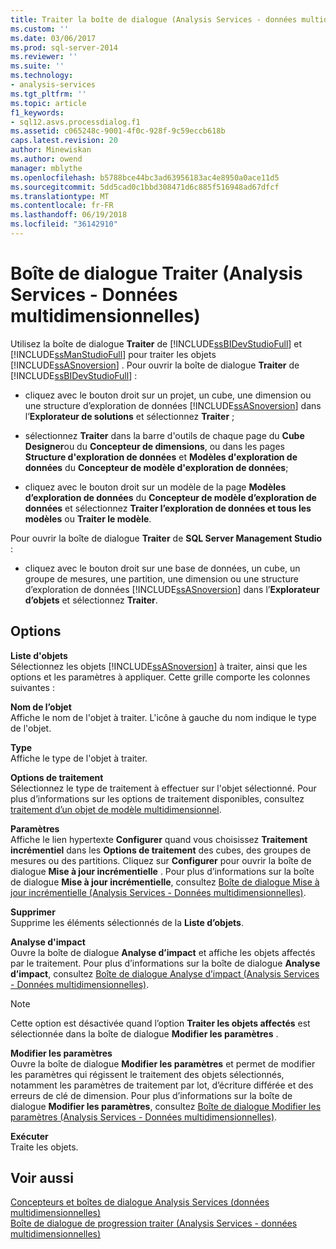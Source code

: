 ```yaml
---
title: Traiter la boîte de dialogue (Analysis Services - données multidimensionnelles) | Documents Microsoft
ms.custom: ''
ms.date: 03/06/2017
ms.prod: sql-server-2014
ms.reviewer: ''
ms.suite: ''
ms.technology:
- analysis-services
ms.tgt_pltfrm: ''
ms.topic: article
f1_keywords:
- sql12.asvs.processdialog.f1
ms.assetid: c065248c-9001-4f0c-928f-9c59eccb618b
caps.latest.revision: 20
author: Minewiskan
ms.author: owend
manager: mblythe
ms.openlocfilehash: b5788bce44bc3ad63956183ac4e8950a0ace11d5
ms.sourcegitcommit: 5dd5cad0c1bbd308471d6c885f516948ad67dfcf
ms.translationtype: MT
ms.contentlocale: fr-FR
ms.lasthandoff: 06/19/2018
ms.locfileid: "36142910"
---
```

# <a name="process-dialog-box-analysis-services---multidimensional-data"></a>Boîte de dialogue Traiter (Analysis Services - Données multidimensionnelles)
  Utilisez la boîte de dialogue **Traiter** de [!INCLUDE[ssBIDevStudioFull](../includes/ssbidevstudiofull-md.md)] et [!INCLUDE[ssManStudioFull](../includes/ssmanstudiofull-md.md)] pour traiter les objets [!INCLUDE[ssASnoversion](../includes/ssasnoversion-md.md)] . Pour ouvrir la boîte de dialogue **Traiter** de [!INCLUDE[ssBIDevStudioFull](../includes/ssbidevstudiofull-md.md)] :  
  
-   cliquez avec le bouton droit sur un projet, un cube, une dimension ou une structure d’exploration de données [!INCLUDE[ssASnoversion](../includes/ssasnoversion-md.md)] dans l’**Explorateur de solutions** et sélectionnez **Traiter** ;  
  
-   sélectionnez **Traiter** dans la barre d'outils de chaque page du **Cube Designer**ou du **Concepteur de dimensions**, ou dans les pages **Structure d'exploration de données** et **Modèles d'exploration de données** du **Concepteur de modèle d'exploration de données**;  
  
-   cliquez avec le bouton droit sur un modèle de la page **Modèles d’exploration de données** du **Concepteur de modèle d’exploration de données** et sélectionnez **Traiter l’exploration de données et tous les modèles** ou **Traiter le modèle**.  
  
 Pour ouvrir la boîte de dialogue **Traiter** de **SQL Server Management Studio** :  
  
-   cliquez avec le bouton droit sur une base de données, un cube, un groupe de mesures, une partition, une dimension ou une structure d’exploration de données [!INCLUDE[ssASnoversion](../includes/ssasnoversion-md.md)] dans l’**Explorateur d’objets** et sélectionnez **Traiter**.  
  
## <a name="options"></a>Options  
 **Liste d'objets**  
 Sélectionnez les objets [!INCLUDE[ssASnoversion](../includes/ssasnoversion-md.md)] à traiter, ainsi que les options et les paramètres à appliquer. Cette grille comporte les colonnes suivantes :  
  
 **Nom de l’objet**  
 Affiche le nom de l'objet à traiter. L'icône à gauche du nom indique le type de l'objet.  
  
 **Type**  
 Affiche le type de l'objet à traiter.  
  
 **Options de traitement**  
 Sélectionnez le type de traitement à effectuer sur l'objet sélectionné. Pour plus d’informations sur les options de traitement disponibles, consultez [traitement d’un objet de modèle multidimensionnel](multidimensional-models/processing-a-multidimensional-model-analysis-services.md).  
  
 **Paramètres**  
 Affiche le lien hypertexte **Configurer** quand vous choisissez **Traitement incrémentiel** dans les **Options de traitement** des cubes, des groupes de mesures ou des partitions. Cliquez sur **Configurer** pour ouvrir la boîte de dialogue **Mise à jour incrémentielle** . Pour plus d’informations sur la boîte de dialogue **Mise à jour incrémentielle**, consultez [Boîte de dialogue Mise à jour incrémentielle &#40;Analysis Services - Données multidimensionnelles&#41;](incremental-update-dialog-box-analysis-services-multidimensional-data.md).  
  
 **Supprimer**  
 Supprime les éléments sélectionnés de la **Liste d’objets**.  
  
 **Analyse d'impact**  
 Ouvre la boîte de dialogue **Analyse d’impact** et affiche les objets affectés par le traitement. Pour plus d’informations sur la boîte de dialogue **Analyse d’impact**, consultez [Boîte de dialogue Analyse d’impact &#40;Analysis Services - Données multidimensionnelles&#41;](impact-analysis-dialog-box-analysis-services-multidimensional-data.md).  
  
> [!NOTE]  
>  Cette option est désactivée quand l’option **Traiter les objets affectés** est sélectionnée dans la boîte de dialogue **Modifier les paramètres** .  
  
 **Modifier les paramètres**  
 Ouvre la boîte de dialogue **Modifier les paramètres** et permet de modifier les paramètres qui régissent le traitement des objets sélectionnés, notamment les paramètres de traitement par lot, d’écriture différée et des erreurs de clé de dimension. Pour plus d’informations sur la boîte de dialogue **Modifier les paramètres**, consultez [Boîte de dialogue Modifier les paramètres &#40;Analysis Services - Données multidimensionnelles&#41;](change-settings-dialog-box-analysis-services-multidimensional-data.md).  
  
 **Exécuter**  
 Traite les objets.  
  
## <a name="see-also"></a>Voir aussi  
 [Concepteurs et boîtes de dialogue Analysis Services &#40;données multidimensionnelles&#41;](analysis-services-designers-and-dialog-boxes-multidimensional-data.md)   
 [Boîte de dialogue de progression traiter &#40;Analysis Services - données multidimensionnelles&#41;](process-progress-dialog-box-analysis-services-multidimensional-data.md)  
  
  